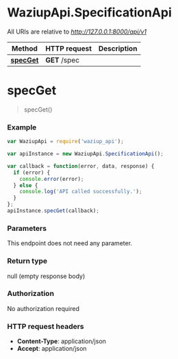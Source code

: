 # WaziupApi.SpecificationApi

All URIs are relative to *http://127.0.0.1:8000/api/v1*

Method | HTTP request | Description
------------- | ------------- | -------------
[**specGet**](SpecificationApi.md#specGet) | **GET** /spec | 


<a name="specGet"></a>
# **specGet**
> specGet()



### Example
```javascript
var WaziupApi = require('waziup_api');

var apiInstance = new WaziupApi.SpecificationApi();

var callback = function(error, data, response) {
  if (error) {
    console.error(error);
  } else {
    console.log('API called successfully.');
  }
};
apiInstance.specGet(callback);
```

### Parameters
This endpoint does not need any parameter.

### Return type

null (empty response body)

### Authorization

No authorization required

### HTTP request headers

 - **Content-Type**: application/json
 - **Accept**: application/json

